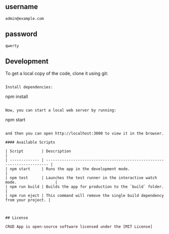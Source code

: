## username
```
admin@example.com
```
## password
```
qwerty
```


## Development

To get a local copy of the code, clone it using git:


```

Install dependencies:

```
npm install
```

Now, you can start a local web server by running:

```
npm start
```

and then you can open http://localhost:3000 to view it in the browser.

#### Available Scripts

| Script        | Description                                                             |
| ------------- | ----------------------------------------------------------------------- |
| npm start     | Runs the app in the development mode.                                   |
| npm test      | Launches the test runner in the interactive watch mode.                 |
| npm run build | Builds the app for production to the `build` folder.                    |
| npm run eject | This command will remove the single build dependency from your project. |



## License

CRUD App is open-source software licensed under the [MIT License]
